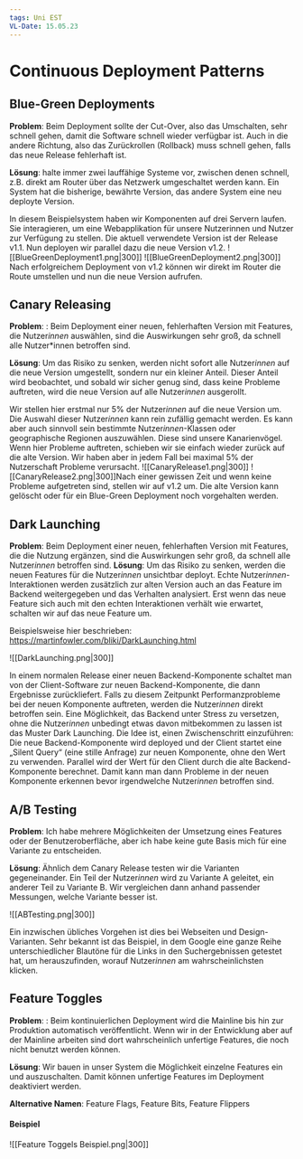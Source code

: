 ```yaml
---
tags: Uni EST
VL-Date: 15.05.23
---
```

# Continuous Deployment Patterns
## Blue-Green Deployments
__Problem__: Beim Deployment sollte der Cut-Over, also das Umschalten, sehr schnell gehen, damit die Software schnell wieder verfügbar ist. Auch in die andere Richtung, also das Zurückrollen (Rollback) muss schnell gehen, falls das neue Release fehlerhaft ist.

__Lösung__: halte immer zwei lauffähige Systeme vor, zwischen denen schnell, z.B. direkt am Router über das Netzwerk umgeschaltet werden kann. Ein System hat die bisherige, bewährte Version, das andere System eine neu deployte Version.

In diesem Beispielsystem haben wir Komponenten auf drei Servern laufen. Sie interagieren, um eine Webapplikation für unsere Nutzerinnen und Nutzer zur Verfügung zu stellen. Die aktuell verwendete Version ist der Release v1.1. Nun deployen wir parallel dazu die neue Version v1.2.
![[BlueGreenDeployment1.png|300]]
![[BlueGreenDeployment2.png|300]]
Nach erfolgreichem Deployment von v1.2 können wir direkt im Router die Route umstellen und nun die neue Version aufrufen.

## Canary Releasing
__Problem__: : Beim Deployment einer neuen, fehlerhaften Version mit Features, die Nutzer*innen* auswählen, sind die Auswirkungen sehr groß, da schnell alle Nutzer*innen betroffen sind.

__Lösung__: Um das Risiko zu senken, werden nicht sofort alle Nutzer*innen* auf die neue Version umgestellt, sondern nur ein kleiner Anteil. Dieser Anteil wird beobachtet, und sobald wir sicher genug sind, dass keine Probleme auftreten, wird die neue Version auf alle Nutzer*innen* ausgerollt.

Wir stellen hier erstmal nur 5% der Nutzer*innen* auf die neue Version um. Die Auswahl dieser Nutzer*innen* kann rein zufällig gemacht werden. Es kann aber auch sinnvoll sein bestimmte Nutzer*innen*-Klassen oder geographische Regionen auszuwählen. Diese sind unsere Kanarienvögel. Wenn hier Probleme auftreten, schieben wir sie einfach wieder zurück auf die alte Version. Wir haben aber in jedem Fall bei maximal 5% der Nutzerschaft Probleme verursacht.
![[CanaryRelease1.png|300]]
![[CanaryRelease2.png|300]]Nach einer gewissen Zeit und wenn keine Probleme aufgetreten sind, stellen wir auf v1.2 um. Die alte Version kann gelöscht oder für ein Blue-Green Deployment noch vorgehalten werden.

## Dark Launching
__Problem__: Beim Deployment einer neuen, fehlerhaften Version mit Features, die die Nutzung ergänzen, sind die Auswirkungen sehr groß, da schnell alle Nutzer*innen* betroffen sind.
__Lösung__: Um das Risiko zu senken, werden die neuen Features für die Nutzer*innen* unsichtbar deployt. Echte Nutzer*innen*-Interaktionen werden zusätzlich zur alten Version auch an das Feature im Backend weitergegeben und das Verhalten analysiert. Erst wenn das neue Feature sich auch mit den echten Interaktionen verhält wie erwartet, schalten wir auf das neue Feature um.

Beispielsweise hier beschrieben: https://martinfowler.com/bliki/DarkLaunching.html

![[DarkLaunching.png|300]]

In einem normalen Release einer neuen Backend-Komponente schaltet man von der Client-Software zur neuen Backend-Komponente, die dann Ergebnisse zurückliefert. Falls zu diesem Zeitpunkt Performanzprobleme bei der neuen Komponente auftreten, werden die Nutzer*innen* direkt betroffen sein. Eine Möglichkeit, das Backend unter Stress zu versetzen, ohne die Nutzer*innen* unbedingt etwas davon mitbekommen zu lassen ist das Muster Dark Launching. Die Idee ist, einen Zwischenschritt einzuführen: Die neue Backend-Komponente wird deployed und der Client startet eine „Silent Query“ (eine stille Anfrage) zur neuen Komponente, ohne den Wert zu verwenden. Parallel wird der Wert für den Client durch die alte Backend-Komponente berechnet. Damit kann man dann Probleme in der neuen Komponente erkennen bevor irgendwelche Nutzer*innen* betroffen sind.

## A/B Testing
__Problem__: Ich habe mehrere Möglichkeiten der Umsetzung eines Features oder der Benutzeroberfläche, aber ich habe keine gute Basis mich für eine Variante zu entscheiden.

__Lösung__: Ähnlich dem Canary Release testen wir die Varianten gegeneinander. Ein Teil der Nutzer*innen* wird zu Variante A geleitet, ein anderer Teil zu Variante B. Wir vergleichen dann anhand passender Messungen, welche Variante besser ist.

![[ABTesting.png|300]]

Ein inzwischen übliches Vorgehen ist dies bei Webseiten und Design-Varianten. Sehr bekannt ist das Beispiel, in dem Google eine ganze Reihe unterschiedlicher Blautöne für die Links in den Suchergebnissen getestet hat, um herauszufinden, worauf Nutzer*innen* am wahrscheinlichsten klicken.

## Feature Toggles
__Problem__: : Beim kontinuierlichen Deployment wird die Mainline bis hin zur Produktion automatisch veröffentlicht. Wenn wir in der Entwicklung aber auf der Mainline arbeiten sind dort wahrscheinlich unfertige Features, die noch nicht benutzt werden können.

__Lösung__: Wir bauen in unser System die Möglichkeit einzelne Features ein und auszuschalten. Damit können unfertige Features im Deployment deaktiviert werden.

__Alternative Namen__: Feature Flags, Feature Bits, Feature Flippers

#### Beispiel
![[Feature Toggels Beispiel.png|300]]